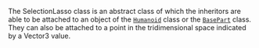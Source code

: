 The SelectionLasso class is an abstract class of which the inheritors are able
to be attached to an object of the [`Humanoid`](https://create.roblox.com/docs/reference/engine/classes/Humanoid) class or the
[`BasePart`](https://create.roblox.com/docs/reference/engine/classes/BasePart) class. They can also be attached to a point in the
tridimensional space indicated by a Vector3 value.